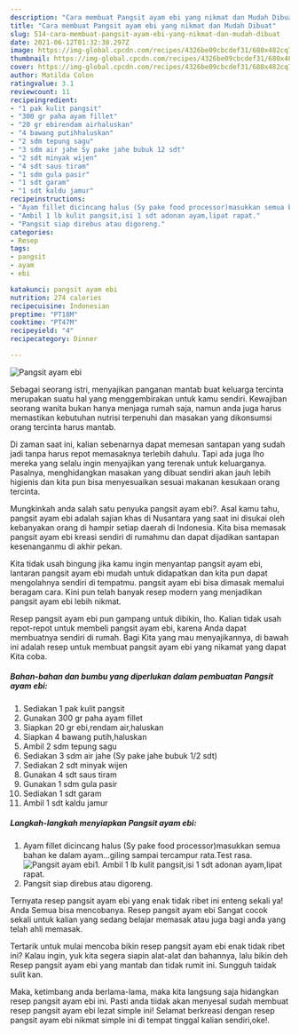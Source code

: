 ```yaml
---
description: "Cara membuat Pangsit ayam ebi yang nikmat dan Mudah Dibuat"
title: "Cara membuat Pangsit ayam ebi yang nikmat dan Mudah Dibuat"
slug: 514-cara-membuat-pangsit-ayam-ebi-yang-nikmat-dan-mudah-dibuat
date: 2021-06-12T01:32:38.297Z
image: https://img-global.cpcdn.com/recipes/4326be09cbcdef31/680x482cq70/pangsit-ayam-ebi-foto-resep-utama.jpg
thumbnail: https://img-global.cpcdn.com/recipes/4326be09cbcdef31/680x482cq70/pangsit-ayam-ebi-foto-resep-utama.jpg
cover: https://img-global.cpcdn.com/recipes/4326be09cbcdef31/680x482cq70/pangsit-ayam-ebi-foto-resep-utama.jpg
author: Matilda Colon
ratingvalue: 3.1
reviewcount: 11
recipeingredient:
- "1 pak kulit pangsit"
- "300 gr paha ayam fillet"
- "20 gr ebirendam airhaluskan"
- "4 bawang putihhaluskan"
- "2 sdm tepung sagu"
- "3 sdm air jahe Sy pake jahe bubuk 12 sdt"
- "2 sdt minyak wijen"
- "4 sdt saus tiram"
- "1 sdm gula pasir"
- "1 sdt garam"
- "1 sdt kaldu jamur"
recipeinstructions:
- "Ayam fillet dicincang halus (Sy pake food processor)masukkan semua bahan ke dalam ayam...giling sampai tercampur rata.Test rasa."
- "Ambil 1 lb kulit pangsit,isi 1 sdt adonan ayam,lipat rapat."
- "Pangsit siap direbus atau digoreng."
categories:
- Resep
tags:
- pangsit
- ayam
- ebi

katakunci: pangsit ayam ebi 
nutrition: 274 calories
recipecuisine: Indonesian
preptime: "PT18M"
cooktime: "PT47M"
recipeyield: "4"
recipecategory: Dinner

---
```



![Pangsit ayam ebi](https://img-global.cpcdn.com/recipes/4326be09cbcdef31/680x482cq70/pangsit-ayam-ebi-foto-resep-utama.jpg)

Sebagai seorang istri, menyajikan panganan mantab buat keluarga tercinta merupakan suatu hal yang menggembirakan untuk kamu sendiri. Kewajiban seorang  wanita bukan hanya menjaga rumah saja, namun anda juga harus memastikan kebutuhan nutrisi terpenuhi dan masakan yang dikonsumsi orang tercinta harus mantab.

Di zaman  saat ini, kalian sebenarnya dapat memesan santapan yang sudah jadi tanpa harus repot memasaknya terlebih dahulu. Tapi ada juga lho mereka yang selalu ingin menyajikan yang terenak untuk keluarganya. Pasalnya, menghidangkan masakan yang dibuat sendiri akan jauh lebih higienis dan kita pun bisa menyesuaikan sesuai makanan kesukaan orang tercinta. 



Mungkinkah anda salah satu penyuka pangsit ayam ebi?. Asal kamu tahu, pangsit ayam ebi adalah sajian khas di Nusantara yang saat ini disukai oleh kebanyakan orang di hampir setiap daerah di Indonesia. Kita bisa memasak pangsit ayam ebi kreasi sendiri di rumahmu dan dapat dijadikan santapan kesenanganmu di akhir pekan.

Kita tidak usah bingung jika kamu ingin menyantap pangsit ayam ebi, lantaran pangsit ayam ebi mudah untuk didapatkan dan kita pun dapat mengolahnya sendiri di tempatmu. pangsit ayam ebi bisa dimasak memalui beragam cara. Kini pun telah banyak resep modern yang menjadikan pangsit ayam ebi lebih nikmat.

Resep pangsit ayam ebi pun gampang untuk dibikin, lho. Kalian tidak usah repot-repot untuk membeli pangsit ayam ebi, karena Anda dapat membuatnya sendiri di rumah. Bagi Kita yang mau menyajikannya, di bawah ini adalah resep untuk membuat pangsit ayam ebi yang nikamat yang dapat Kita coba.

<!--inarticleads1-->

##### Bahan-bahan dan bumbu yang diperlukan dalam pembuatan Pangsit ayam ebi:

1. Sediakan 1 pak kulit pangsit
1. Gunakan 300 gr paha ayam fillet
1. Siapkan 20 gr ebi,rendam air,haluskan
1. Siapkan 4 bawang putih,haluskan
1. Ambil 2 sdm tepung sagu
1. Sediakan 3 sdm air jahe (Sy pake jahe bubuk 1/2 sdt)
1. Sediakan 2 sdt minyak wijen
1. Gunakan 4 sdt saus tiram
1. Gunakan 1 sdm gula pasir
1. Sediakan 1 sdt garam
1. Ambil 1 sdt kaldu jamur




<!--inarticleads2-->

##### Langkah-langkah menyiapkan Pangsit ayam ebi:

1. Ayam fillet dicincang halus (Sy pake food processor)masukkan semua bahan ke dalam ayam...giling sampai tercampur rata.Test rasa.
<img src="https://img-global.cpcdn.com/steps/dc30dfa0a22b64ad/160x128cq70/pangsit-ayam-ebi-langkah-memasak-1-foto.jpg" alt="Pangsit ayam ebi">1. Ambil 1 lb kulit pangsit,isi 1 sdt adonan ayam,lipat rapat.
1. Pangsit siap direbus atau digoreng.




Ternyata resep pangsit ayam ebi yang enak tidak ribet ini enteng sekali ya! Anda Semua bisa mencobanya. Resep pangsit ayam ebi Sangat cocok sekali untuk kalian yang sedang belajar memasak atau juga bagi anda yang telah ahli memasak.

Tertarik untuk mulai mencoba bikin resep pangsit ayam ebi enak tidak ribet ini? Kalau ingin, yuk kita segera siapin alat-alat dan bahannya, lalu bikin deh Resep pangsit ayam ebi yang mantab dan tidak rumit ini. Sungguh taidak sulit kan. 

Maka, ketimbang anda berlama-lama, maka kita langsung saja hidangkan resep pangsit ayam ebi ini. Pasti anda tiidak akan menyesal sudah membuat resep pangsit ayam ebi lezat simple ini! Selamat berkreasi dengan resep pangsit ayam ebi nikmat simple ini di tempat tinggal kalian sendiri,oke!.

